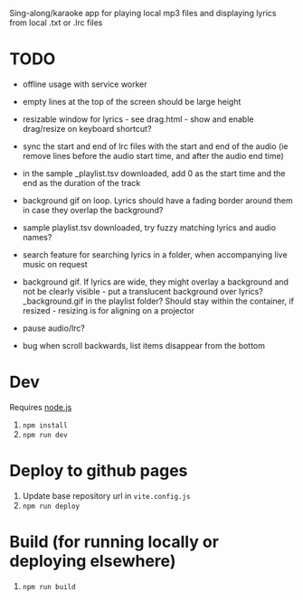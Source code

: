 Sing-along/karaoke app for playing local mp3 files and displaying lyrics from local .txt or .lrc files

# TODO

- offline usage with service worker
- empty lines at the top of the screen should be large height
- resizable window for lyrics - see drag.html - show and enable drag/resize on keyboard shortcut? 
- sync the start and end of lrc files with the start and end of the audio (ie remove lines before the audio start time, and after the audio end time)
- in the sample _playlist.tsv downloaded, add 0 as the start time and the end as the duration of the track

- background gif on loop. Lyrics should have a fading border around them in case they overlap the background?
- sample playlist.tsv downloaded, try fuzzy matching lyrics and audio names?
- search feature for searching lyrics in a folder, when accompanying live music on request
- background gif. If lyrics are wide, they might overlay a background and not be clearly visible - put a translucent background over lyrics? _background.gif in the playlist folder? Should stay within the container, if resized - resizing is for aligning on a projector
- pause audio/lrc?
- bug when scroll backwards, list items disappear from the bottom

# Dev

Requires [node.js](https://nodejs.org)

1. `npm install`
1. `npm run dev` 

# Deploy to github pages

1. Update base repository url in `vite.config.js`
1. `npm run deploy`

# Build (for running locally or deploying elsewhere)

1. `npm run build`

